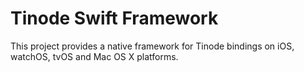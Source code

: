 # Tinode Swift Framework
This project provides a native framework for Tinode bindings on iOS, watchOS, tvOS and Mac OS X platforms.